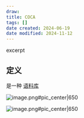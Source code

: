 ```yaml
---
draw:
title: COCA
tags: []
date created: 2024-06-19
date modified: 2024-11-12
---
```


excerpt

<!-- more -->

## 定义

是一种 [语料库](语料库.md)

![image.png#pic_center|650](https://imagehosting4picgo.oss-cn-beijing.aliyuncs.com/imagehosting/fix-dir%2Fpicgo%2Fpicgo-clipboard-images%2F2024%2F06%2F19%2F15-03-50-a976d5e497fb79ab05d6c9a2429b23c7-20240619150349-6299a2.png)

![image.png#pic_center|650](https://imagehosting4picgo.oss-cn-beijing.aliyuncs.com/imagehosting/fix-dir%2Fpicgo%2Fpicgo-clipboard-images%2F2024%2F06%2F19%2F15-02-36-8de516a5a311463103e182513e9f02ef-20240619150235-8aa6a6.png)
